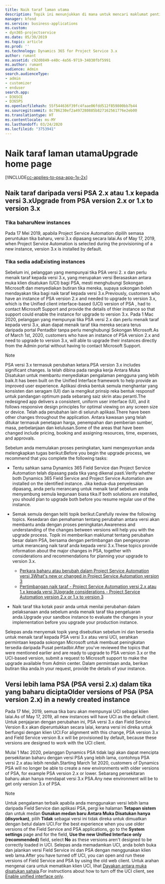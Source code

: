 ```yaml
---
title: Naik taraf laman utama
description: Topik ini menunjukkan di mana untuk mencari maklumat penting mengenai ciri baharu dan diubah dalam Dynamics 365 Project Service Automation dan proses untuk menaik taraf kepada versi terbaharu.
manager: kfend
ms.service: business-applications
ms.custom:
- dyn365-projectservice
ms.date: 05/30/2019
ms.topic: article
ms.prod: ''
ms.technology: Dynamics 365 for Project Service 3.x
author: rumant
ms.assetid: c92d0849-e40c-4a56-9719-34030fbf5991
ms.author: rumant
audience: Admin
search.audienceType:
- admin
- customizer
- enduser
search.app:
- D365CE
- D365PS
ms.openlocfilehash: 55f544636f39fc4faae06fdd512f859800bb7b44
ms.sourcegitcommit: 8c786230ef2a497280885b827162561776e2eb00
ms.translationtype: HT
ms.contentlocale: ms-MY
ms.lasthandoff: 03/24/2020
ms.locfileid: "3753941"
---
```

# <a name="upgrade-home-page"></a><span data-ttu-id="1db42-103">Naik taraf laman utama</span><span class="sxs-lookup"><span data-stu-id="1db42-103">Upgrade home page</span></span>

[!INCLUDE[cc-applies-to-psa-app-1x-2x](../includes/cc-applies-to-psa-app-1x-2x.md)]

## <a name="upgrade-from-psa-version-2x-or-1x-to-version-3x"></a><span data-ttu-id="1db42-104">Naik taraf daripada versi PSA 2.x atau 1.x kepada versi 3.x</span><span class="sxs-lookup"><span data-stu-id="1db42-104">Upgrade from PSA version 2.x or 1.x to version 3.x</span></span>

### <a name="new-instances"></a><span data-ttu-id="1db42-105">Tika baharu</span><span class="sxs-lookup"><span data-stu-id="1db42-105">New instances</span></span>

<span data-ttu-id="1db42-106">Pada 17 Mei 2019, apabila Project Service Automation dipilih semasa peruntukan tika baharu, versi 3.x dipasang secara lalai.</span><span class="sxs-lookup"><span data-stu-id="1db42-106">As of May 17, 2019, when Project Service Automation is selected during the provisioning of a new instance, version 3.x is installed by default.</span></span>

### <a name="existing-instances"></a><span data-ttu-id="1db42-107">Tika sedia ada</span><span class="sxs-lookup"><span data-stu-id="1db42-107">Existing instances</span></span>

<span data-ttu-id="1db42-108">Sebelum ini, pelanggan yang mempunyai tika PSA versi 2. x dan perlu menaik taraf kepada versi 3.x, yang merupakan versi Berasaskan antara muka klien disatukan (UCI) bagi PSA, mesti menghubungi Sokongan Microsoft dan menyediakan butiran tika mereka, supaya sokongan boleh mendayakan tika bagi naik taraf kepada versi 3.x.</span><span class="sxs-lookup"><span data-stu-id="1db42-108">Previously, customers who have an instance of PSA version 2.x and needed to upgrade to version 3.x, which is the Unified client interface-based (UCI) version of PSA , had to contact Microsoft Support and provide the details of thier instance so that support could enable the instance for upgrade to version 3.x.</span></span> <span data-ttu-id="1db42-109">Pada 1 Mac 2020, pelanggan yang mempunyai tika PSA versi 2.x dan perlu menaik taraf kepada versi 3.x, akan dapat menaik taraf tika mereka secara terus daripada portal Pentadbir tanpa perlu menghubungi Sokongan Microsoft.</span><span class="sxs-lookup"><span data-stu-id="1db42-109">As of March 1st, 2020, customers who have an instance of PSA version 2.x and need to upgrade to version 3.x, will able to upgrade their instances directly from the Admin portal without having to contact Microsoft Support.</span></span>  

> [!NOTE]
> <span data-ttu-id="1db42-110">PSA versi 3.x termasuk perubahan ketara.</span><span class="sxs-lookup"><span data-stu-id="1db42-110">PSA version 3.x includes significant changes.</span></span> <span data-ttu-id="1db42-111">Ia telah dibina pada rangka kerja Antara Muka Disatukan untuk membantu menyediakan pengalaman pengguna yang lebih baik.</span><span class="sxs-lookup"><span data-stu-id="1db42-111">It has been built on the Unified Interface framework to help provide an improved user experience.</span></span> <span data-ttu-id="1db42-112">Aplikasi direka bentuk semula menghantar yang konsisten dan seragam (UI) dan ia mengikut prinsip reka bentuk responsif untuk pandangan optimum pada sebarang saiz skrin atau peranti.</span><span class="sxs-lookup"><span data-stu-id="1db42-112">The redesigned app delivers a consistent, uniform user interface (UI), and it follows responsive design principles for optimal viewing on any screen size or device.</span></span> <span data-ttu-id="1db42-113">Telah ada perubahan lain di seluruh aplikasi.</span><span class="sxs-lookup"><span data-stu-id="1db42-113">There have been other changes throughout the application.</span></span> <span data-ttu-id="1db42-114">Antara kawasan yang telah ditukar termasuk penetapan harga, penempahan dan pemberian sumber, masa, perbelanjaan dan kelulusan.</span><span class="sxs-lookup"><span data-stu-id="1db42-114">Some of the areas that have been changed include pricing, booking and assigning resources, time, expenses, and approvals.</span></span>

<span data-ttu-id="1db42-115">Sebelum anda memulakan proses peningkatan, kami mengesyorkan anda melengkapkan tugas berikut:</span><span class="sxs-lookup"><span data-stu-id="1db42-115">Before you begin the upgrade process, we recommend that you complete the following tasks:</span></span>

- <span data-ttu-id="1db42-116">Tentu sahkan sama Dynamics 365 Field Service dan Project Service Automation telah dipasang pada tika yang dikenal pasti.</span><span class="sxs-lookup"><span data-stu-id="1db42-116">Verify whether both Dynamics 365 Field Service and Project Service Automation are installed on the identified instance.</span></span> <span data-ttu-id="1db42-117">Jika kedua-dua penyelesaian dipasang, anda perlu merancang untuk menaik taraf sebelum anda menyambung semula kegunaan biasa tika.</span><span class="sxs-lookup"><span data-stu-id="1db42-117">If both solutions are installed, you should plan to upgrade both before you resume regular use of the instance.</span></span>
- <span data-ttu-id="1db42-118">Semak semula dengan teliti topik berikut.</span><span class="sxs-lookup"><span data-stu-id="1db42-118">Carefully review the following topics.</span></span> <span data-ttu-id="1db42-119">Kesedaran dan pemahaman tentang perubahan antara versi akan membantu anda dengan proses peningkatan.</span><span class="sxs-lookup"><span data-stu-id="1db42-119">Awareness and understanding of the changes between versions will help you with the upgrade process.</span></span> <span data-ttu-id="1db42-120">Topik ini memberikan maklumat tentang perubahan besar dalam PSA, bersama dengan pertimbangan dan pengesyoran untuk merancang naik taraf anda kepada versi 3.x.</span><span class="sxs-lookup"><span data-stu-id="1db42-120">These topics provide information about the major changes in PSA, together with considerations and recommendations for planning your upgrade to version 3.x.</span></span>

    - [<span data-ttu-id="1db42-121">Perkara baharu atau berubah dalam Project Service Automation versi 3</span><span class="sxs-lookup"><span data-stu-id="1db42-121">What's new or changed in Project Service Automation version 3</span></span>](whats-new-changed-v3.md)
    - [<span data-ttu-id="1db42-122">Pertimbangan naik taraf - Project Service Automation versi 2.x atau 1.x kepada versi 3</span><span class="sxs-lookup"><span data-stu-id="1db42-122">Upgrade considerations - Project Service Automation version 2.x or 1.x to version 3</span></span>](upgrade-v3.md)

- <span data-ttu-id="1db42-123">Naik taraf tika kotak pasir anda untuk menilai perubahan dalam pelaksanaan anda sebelum anda menaik taraf tika pengeluaran anda.</span><span class="sxs-lookup"><span data-stu-id="1db42-123">Upgrade your sandbox instance to evaluate the changes in your implementation before you upgrade your production instance.</span></span>

<span data-ttu-id="1db42-124">Selepas anda menyemak topik yang disebutkan sebelum ini dan bersedia untuk menaik taraf kepada PSA versi 3.x atau versi UCI, serahkan permintaan kepada sokongan Microsoft untuk membuat peningkatan tersedia daripada Pusat pentadbir.</span><span class="sxs-lookup"><span data-stu-id="1db42-124">After you've reviewed the topics that were mentioned earlier and are ready to upgrade to PSA version 3.x or the UCI-based version, submit a request to Microsoft support to make the upgrade available from Admin center.</span></span> <span data-ttu-id="1db42-125">Dalam permintaan anda, berikan butiran tika anda.</span><span class="sxs-lookup"><span data-stu-id="1db42-125">In your request, provide the details of your instance.</span></span>

## <a name="older-versions-of-psa-psa-version-2x-in-a-newly-created-instance"></a><span data-ttu-id="1db42-126">Versi lebih lama PSA (PSA versi 2.x) dalam tika yang baharu dicipta</span><span class="sxs-lookup"><span data-stu-id="1db42-126">Older versions of PSA (PSA version 2.x) in a newly created instance</span></span>

<span data-ttu-id="1db42-127">Pada 17 Mei, 2019, semua tika baru akan mempunyai UCI sebagai klien lalai.</span><span class="sxs-lookup"><span data-stu-id="1db42-127">As of May 17, 2019, all new instances will have UCI as the default client.</span></span> <span data-ttu-id="1db42-128">Untuk penjajaran dengan perubahan ini, PSA versi 3.x dan Field Service Version 8.x akan diperuntukkan secara lalai, kerana versi ini direka untuk berfungsi dengan klien UCI.</span><span class="sxs-lookup"><span data-stu-id="1db42-128">For alignment with this change, PSA version 3.x and Field Service version 8.x will be provisioned by default, because these versions are designed to work with the UCI client.</span></span>

<span data-ttu-id="1db42-129">Mulai 1 Mac 2020, pelanggan Dynamics PSA tidak lagi akan dapat mencipta persekitaran baharu dengan versi PSA yang lebih lama, contohnya PSA versi 2.x atau lebih rendah.</span><span class="sxs-lookup"><span data-stu-id="1db42-129">Starting March 1st 2020, customers of Dynamics PSA will no longer be able to create a new environments with older versions of PSA, for example PSA version 2.x or lower.</span></span> <span data-ttu-id="1db42-130">Sebarang persekitaran baharu akan hanya mendapat versi 3.x PSA.</span><span class="sxs-lookup"><span data-stu-id="1db42-130">Any new environment will be to get only version 3.x of PSA.</span></span>

> [!NOTE]
> <span data-ttu-id="1db42-131">Untuk pengalaman terbaik apabila anda menggunakan versi lebih lama daripada Field Service dan aplikasi PSA, pergi ke halaman **Tetapan sistem** dan untuk medan **Gunakan medan baru Antara Muka Disatukan hanya (disyorkan)**, pilih **Tidak** sebagai versi ini tidak direka untuk dimuatkan dengan betul dalam UCI.</span><span class="sxs-lookup"><span data-stu-id="1db42-131">For the best experience when you use older versions of the Field Service and PSA applications, go to the **System settings** page and for the field, **Use the new Unified Interface only (recommended)** field, select **No** as these versions aren't designed to be correctly loaded in UCI.</span></span> <span data-ttu-id="1db42-132">Selepas anda memadamkan UCI, anda boleh buka dan jalankan versi Field Service ini dan PSA dengan menggunakan klien web lama.</span><span class="sxs-lookup"><span data-stu-id="1db42-132">After you have turned off UCI, you can open and run these versions of Field Service and PSA by using the old web client.</span></span> <span data-ttu-id="1db42-133">Untuk arahan mengenai cara untuk mematikan klien UCI, lihat [Dayakan antara muka disatukan sahaja](../admin/enable-unified-interface-only.md).</span><span class="sxs-lookup"><span data-stu-id="1db42-133">For instructions about how to turn off the UCI client, see [Enable unified interface only](../admin/enable-unified-interface-only.md).</span></span>
